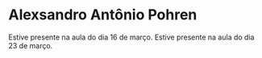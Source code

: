 # Alexsandro Antônio Pohren

Estive presente na aula do dia 16 de março.
Estive presente na aula do dia 23 de março.
